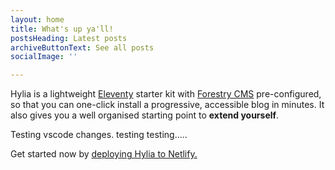 ```yaml
---
layout: home
title: What's up ya'll!
postsHeading: Latest posts
archiveButtonText: See all posts
socialImage: ''

---
```

Hylia is a lightweight [Eleventy](https://11ty.io) starter kit with [Forestry
CMS](https://forestry.io/) pre-configured, so that you can one-click install a
progressive, accessible blog in minutes. It also gives you a well organised
starting point to **extend yourself**.

Testing vscode changes.
testing testing.....

Get started now by [deploying Hylia to Netlify.](https://app.netlify.com/start/deploy?repository=https://github.com/zplume/hylia)